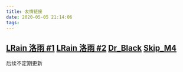 ```yaml
---
title: 友情链接
date: 2020-05-05 21:14:06
tags:
---
```

[LRain 洛雨 #1](https://luotr.github.io/)
[LRain 洛雨 #2](https://luotianyi.me/)
[Dr_Black](https://www.drblack-system.com/)
[Skip_M4](https://skipm4.com/)
------
后续不定期更新